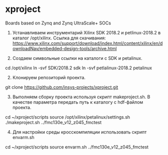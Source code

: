 # xproject
Boards based on Zynq and Zynq UltraScale+ SOCs

1. Устанавливаем инструментарий Xilinx SDK 2018.2 и petlinux-2018.2 в каталог /opt/xilinx. Ссылка для скачивания:
   https://www.xilinx.com/support/download/index.html/content/xilinx/en/downloadNav/embedded-design-tools/archive.html

2. Создаем символьные ссылки на каталоги с SDK и petalinux.
  
  cd /opt/xilinx
  ln -svf SDK/2018.2 sdk
  ln -svf petlalinux-2018.2 petalinux
   
2. Клонируем репозиторий проекта.

git clone https://github.com/insys-projects/xproject.git 

3. Выполняем сборку проекта используя скрипт makeproject.sh. В качестве параметра передать путь к каталогу с hdf-файлом 
проекта.

cd ~/xproject/scripts
source /opt/xilinx/petalinux/settings.sh
./makeproject.sh ../fmc130e_v12_z045_fmctest

4. Для настройки среды кросскомпиляции использовать скрипт envarm.sh

cd ~/xproject/scripts
source envarm.sh ../fmc130e_v12_z045_fmctest
